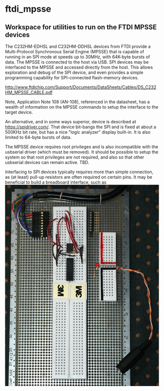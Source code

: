 # ftdi_mpsse
## Workspace for utilities to run on the FTDI MPSSE devices

The C232HM-EDHSL and C232HM-DDHSL devices from FTDI provide
a Multi-Protocol Synchronous Serial Engine (MPSSE)
that is capable of running in an SPI mode at speeds up to 30MHz,
with 64K-byte bursts of data.
The MPSSE is connected to the host via USB.
SPI devices may be interfaced to the MPSSE and accessed directly from the host.
This allows exploration and debug of the SPI device,
and even provides a simple programming capability
for SPI-connected flash-memory devices.

http://www.ftdichip.com/Support/Documents/DataSheets/Cables/DS_C232HM_MPSSE_CABLE.pdf

Note, Application Note 108 (AN-108), referenced in the datasheet, has a wealth
of information on the MPSSE commands to setup the interface to the target device.

An alternative, and in some ways superior, device is described at https://spidriver.com/.
That device bit-bangs the SPI and is fixed at about a 500KHz bit rate, but
has a nice "logic analyzer" display built-in.
It is also limited to 64-byte bursts of data.

The MPSSE device requires root privileges and is also incompatible
with the usbserial driver (which must be removed). It should be possible to
setup the system so that root privileges are not required, and also so that
other usbserial devices can remain active. TBD.

Interfacing to SPI devices typically requires more than simple connection,
as (at least) pull-up resistors are often required on certain pins.
It may be beneficial to build a breadboard interface, such as
![Breadboard Example](breadboard-1.jpg)
